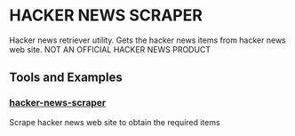 # HACKER NEWS SCRAPER
Hacker news retriever utility. Gets the hacker news items from hacker news web site.
NOT AN OFFICIAL HACKER NEWS PRODUCT

## Tools and Examples

### [hacker-news-scraper](/hacker-news-scraper)
Scrape hacker news web site to obtain the required items